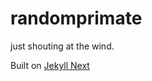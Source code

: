# randomprimate

just shouting at the wind.


Built on [Jekyll Next](https://github.com/Simpleyyt/jekyll-theme-next)
